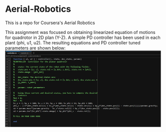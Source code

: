 # Aerial-Robotics
This is a repo for Coursera's Aerial Robotics

This assignment was focused on obtaining linearized equation of motions for quadrotor in 2D plan (Y-Z). A simple PD controller has been used in each plant (phi, u1, u2).
The resulting equations and PD controller tuned parameters are shown below:
![Tuned parameters and control law equations](\2D-planar-control-Quadrotor\docs\eqmotion.png)

